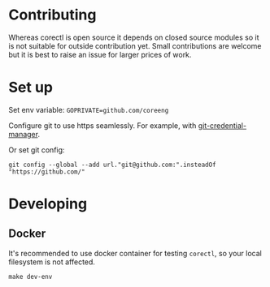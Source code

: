 # Contributing

Whereas corectl is open source it depends on closed source modules so it is not suitable for outside contribution yet.
Small contributions are welcome but it is best to raise an issue for larger prices of work.

# Set up

Set env variable: `GOPRIVATE=github.com/coreeng`

Configure git to use https seamlessly. 
For example, with [git-credential-manager](https://github.com/git-ecosystem/git-credential-manager).

Or set git config:

```
git config --global --add url."git@github.com:".insteadOf "https://github.com/"
```

# Developing

## Docker

It's recommended to use docker container for testing `corectl`, so your local filesystem is not affected.
```shell
make dev-env
```